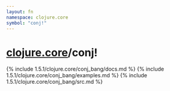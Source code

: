 ```yaml
---
layout: fn
namespace: clojure.core
symbol: "conj!"
---
```


# [clojure.core](../)/conj!

{% include 1.5.1/clojure.core/conj_bang/docs.md %}
{% include 1.5.1/clojure.core/conj_bang/examples.md %}
{% include 1.5.1/clojure.core/conj_bang/src.md %}

